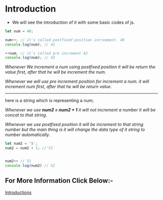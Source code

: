 # Introduction

* We will see the introduction of it with some basic codes of js.

```Javascript
let num = 40;

num++; // it's called postfixed position increament. 40
console.log(num); // 41

++num; // it's called pre increment 42
console.log(num); // 42

```

_Whenever We increment a num using postfixed position it will be return the value first, after that he will be increment the num_.

_Whenever we will use pre increment position for increment a num. it will increment num first, after that he will be return value_.

---
here is a string which is representing a num;

_Whenever we use __num2 = num2 + 1__ it will not increment a number it will be concat to that string_.

_Whenever we use postfixed position it will be increment to that string number but the main thing is it will change the data type of it string to number automatically_.

```Javascript
let num2 = '5';
num2 = num2 + 1; //'51'


num2++ // 51
console.log(num2) // 52

```

## For More Information Click Below:-

[Introductions](../Js/introduction/)
